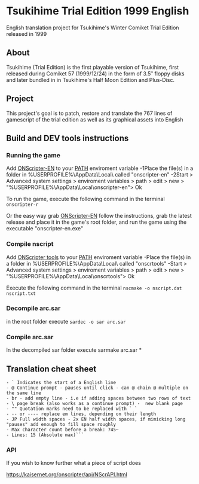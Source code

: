 # Tsukihime Trial Edition 1999 English
English translation project for Tsukihime's Winter Comiket Trial Edition released in 1999

## About
Tsukihime (Trial Edition) is the first playable version of Tsukihime, first released during Comiket 57 (1999/12/24) in the form of 3.5″ floppy disks and later bundled in in Tsukihime's Half Moon Edition and Plus-Disc.

## Project
This project's goal is to patch, restore and translate the 767 lines of gamescript of the trial edition as well as its graphical assets into English

## Build and DEV tools instructions

### Running the game

Add [ONScripter-EN](https://github.com/Galladite27/ONScripter-EN) to your [PATH](https://learn.microsoft.com/en-us/previous-versions/office/developer/sharepoint-2010/ee537574(v=office.14)) enviroment variable
-1Place the file(s) in a folder in %USERPROFILE%\AppData\Local\ called "onscripter-en"
-2Start > Advanced system settings > enviroment variables > path > edit > new > "%USERPROFILE%\AppData\Local\onscripter-en"> Ok

To run the game, execute the following command in the terminal
```onscripter-r```


Or the easy way grab [ONScripter-EN](https://github.com/Galladite27/ONScripter-EN) follow the instructions, grab the latest release and place it in the game's root folder, and run the game using the executable "onscripter-en.exe"


### Compile nscript

Add [ONScripter tools](https://kaisernet.org/onscripter/) to your [PATH](https://learn.microsoft.com/en-us/previous-versions/office/developer/sharepoint-2010/ee537574(v=office.14)) enviroment variable
-Place the file(s) in a folder in %USERPROFILE%\AppData\Local\ called "onscrtools"
-Start > Advanced system settings > enviroment variables > path > edit > new > "%USERPROFILE%\AppData\Local\onscrtools"> Ok

Execute the following command in the terminal
```nscmake -o nscript.dat nscript.txt```


### Decompile arc.sar
in the root folder execute
```sardec -o sar arc.sar```


### Compile arc.sar
In the decompiled sar folder execute
sarmake arc.sar *


## Translation cheat sheet
```
- ` Indicates the start of a English line
- @ Continue prompt - pauses until click - can @ chain @ multiple on the same line
- br - add empty line - i.e if adding spaces between two rows of text
- \ page break (also works as a continue prompt) -  new blank page
- "" Quotation marks need to be replaced with ` `
- -- or ---- replace em lines, depending on their length
- JP Full width spaces - 2x EN half width spaces, if mimicking long "pauses" add enough to fill space roughly
- Max character count before a break: 745~
- Lines: 15 (Absolute max)```
```

### API
If you wish to know further what a piece of script does

https://kaisernet.org/onscripter/api/NScrAPI.html
